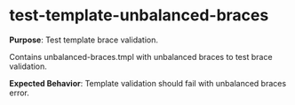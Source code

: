# test-template-unbalanced-braces

**Purpose**: Test template brace validation.

Contains unbalanced-braces.tmpl with unbalanced braces to test brace validation.

**Expected Behavior**: Template validation should fail with unbalanced braces error.
